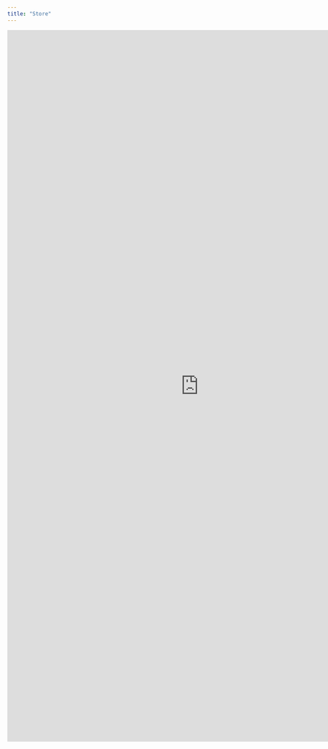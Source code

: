 ```yaml
---
title: "Store"
---
```


<iframe allowtransparency="true" height="1625" id="aStore" scrolling="no" src="http://astore.amazon.ca/forces-army-20" style="border: none; display: block; margin-left: auto; margin-right: auto; padding: 0; overflow: hidden;" width="871"></iframe>

<p>&nbsp;</p>
